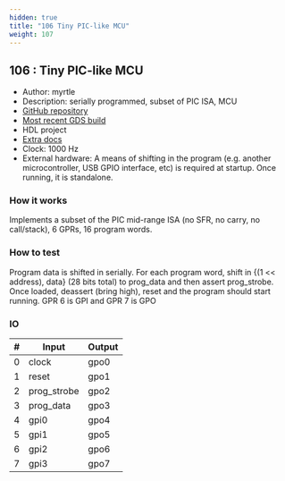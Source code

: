 ```yaml
---
hidden: true
title: "106 Tiny PIC-like MCU"
weight: 107
---
```


## 106 : Tiny PIC-like MCU

* Author: myrtle
* Description: serially programmed, subset of PIC ISA, MCU
* [GitHub repository](https://github.com/gatecat/tt02-pic)
* [Most recent GDS build](https://github.com/gatecat/tt02-pic/actions/runs/3595019454)
* HDL project
* [Extra docs]()
* Clock: 1000 Hz
* External hardware: A means of shifting in the program (e.g. another microcontroller, USB GPIO interface, etc) is required at startup. Once running, it is standalone.



### How it works

Implements a subset of the PIC mid-range ISA (no SFR, no carry, no call/stack), 6 GPRs, 16 program words.

### How to test

Program data is shifted in serially. For each program word, shift in {(1 << address), data} (28 bits total) to prog_data and then assert prog_strobe. Once loaded, deassert (bring high), reset and the program should start running. GPR 6 is GPI and GPR 7 is GPO

### IO

| # | Input        | Output       |
|---|--------------|--------------|
| 0 | clock  | gpo0 |
| 1 | reset  | gpo1 |
| 2 | prog_strobe  | gpo2 |
| 3 | prog_data  | gpo3 |
| 4 | gpi0  | gpo4 |
| 5 | gpi1  | gpo5 |
| 6 | gpi2  | gpo6 |
| 7 | gpi3  | gpo7 |
